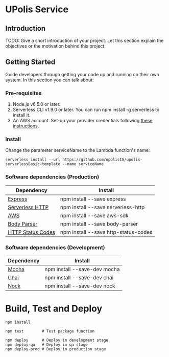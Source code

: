 # UPolis Service

## Introduction

TODO: Give a short introduction of your project. Let this section explain the objectives or the motivation behind this project.

## Getting Started

Guide developers through getting your code up and running on their own system. In this section you can talk about:

### Pre-requisites

1. Node.js v6.5.0 or later.
2. Serverless CLI v1.9.0 or later. You can run npm install -g serverless to install it.
3. An AWS account. Set-up your provider credentials following [these instructions](https://serverless.com/framework/docs/providers/aws/guide/credentials/).

### Install

Change the parameter serviceName to the Lambda function's name:

```
serverless install --url https://github.com/upolisIG/upolis-serverlessBasic-template --name serviceName
```

### Software dependencies (Production)

|Dependency|Install|
|-|-|
|[Express](https://expressjs.com/es/)|npm install --save express|
|[Serverless HTTP](https://www.npmjs.com/package/serverless-http)|npm install --save serverless-http|
|[AWS](https://aws.amazon.com/es/sdk-for-node-js/)|npm install --save aws-sdk|
|[Body Parser](https://www.npmjs.com/package/body-parser)|npm install --save body-parser|
|[HTTP Status Codes](https://www.npmjs.com/package/http-status-codes)|npm install --save http-status-codes|

### Software dependencies (Development)

|Dependency|Install|
|-|-|
|[Mocha](https://mochajs.org/)|npm install --save-dev mocha|
|[Chai](https://www.chaijs.com/)|npm install --save-dev chai|
|[Nock](https://www.npmjs.com/package/nock)|npm install --save-dev nock|


# Build, Test and Deploy

```
npm install

npm test        # Test package function

npm deploy      # Deploy in development stage
npm deploy-qa   # Deploy in qa stage
npm deploy-prod # Deploy in production stage
```
